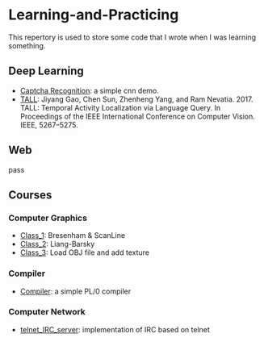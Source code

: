 # Learning-and-Practicing

This repertory is used to store some code that I wrote when I was learning something.

## Deep Learning

- [Captcha Recognition](https://github.com/suxb201/Learning_and_Practicing/tree/master/Deep_Learning/Captcha_Recognition): a simple cnn demo.
- [TALL](https://github.com/suxb201/Learning_and_Practicing/tree/master/Deep_Learning/TALL): Jiyang Gao, Chen Sun, Zhenheng Yang, and Ram Nevatia. 2017. TALL: Temporal
Activity Localization via Language Query. In Proceedings of the IEEE International
Conference on Computer Vision. IEEE, 5267–5275.

## Web

pass

## Courses

### Computer Graphics

- [Class_1](https://github.com/suxb201/Learning_and_Practicing/tree/master/Courses/Computer_Graphics/Class_1): Bresenham & ScanLine
- [Class_2](https://github.com/suxb201/Learning_and_Practicing/tree/master/Courses/Computer_Graphics/Class_2): Liang-Barsky
- [Class_3](https://github.com/suxb201/Learning_and_Practicing/tree/master/Courses/Computer_Graphics/Class_3): Load OBJ file and add texture

### Compiler
- [Compiler](https://github.com/suxb201/Learning_and_Practicing/tree/master/Courses/Courses/Compiler/exPL): a simple PL/0 compiler


### Computer Network
- [telnet_IRC_server](https://github.com/suxb201/Learning_and_Practicing/tree/master/Courses/Courses/Computer_Network/telnet_IRC_server): implementation of IRC based on telnet
